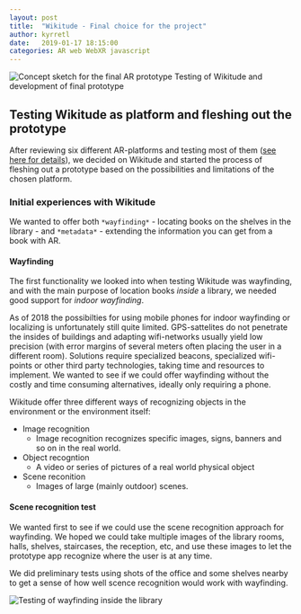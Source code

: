 ```yaml
---
layout: post
title:  "Wikitude - Final choice for the project"
author: kyrretl
date:   2019-01-17 18:15:00
categories: AR web WebXR javascript
---
```


![Concept sketch for the final AR prototype](https://scriptotek.github.io/ar-project/assets/sketch.jpg "Concept sketch for the final AR prototype")
Testing of Wikitude and development of final prototype
<!-- more -->

## Testing Wikitude as platform and fleshing out the prototype

After reviewing six different AR-platforms and testing most of them ([see here for details](https://scriptotek.github.io/ar-project/)), we decided on Wikitude and started the process of fleshing out a prototype based on the possibilities and limitations of the chosen platform.

### Initial experiences with Wikitude

We wanted to offer both `*wayfinding*` - locating books on the shelves in the library - and `*metadata*` - extending the information you can get from a book with AR.

#### Wayfinding
The first functionality we looked into when testing Wikitude was wayfinding, and with the main purpose of location books *inside* a library, we needed good support for *indoor wayfinding*.

As of 2018 the possibilties for using mobile phones for indoor wayfinding or localizing is unfortunately still quite limited. GPS-sattelites do not penetrate the insides of buildings and adapting wifi-networks usually yield low precision (with error margins of several meters often placing the user in a different room). Solutions require specialized beacons, specialized wifi-points or other third party technologies, taking time and resources to implement.
We wanted to see if we could offer wayfinding without the costly and time consuming alternatives, ideally only requiring a phone.

Wikitude offer three different ways of recognizing objects in the environment or the environment itself:

* Image recognition
  * Image recognition recognizes specific images, signs, banners and so on in the real world.
* Object recogntion
  * A video or series of pictures of a real world physical object
* Scene reconition
  * Images of large (mainly outdoor) scenes. 

#### Scene recognition test

We wanted first to see if we could use the scene recognition approach for wayfinding. We hoped we could take multiple images of the library rooms, halls, shelves, staircases, the reception, etc, and use these images to let the prototype app recognize where the user is at any time.

We did preliminary tests using shots of the office and some shelves nearby to get a sense of how well scence recognition would work with wayfinding.

![Testing of wayfinding inside the library](https://scriptotek.github.io/ar-project/assets/wayfinding_test.png "Testing of wayfinding inside the library")



